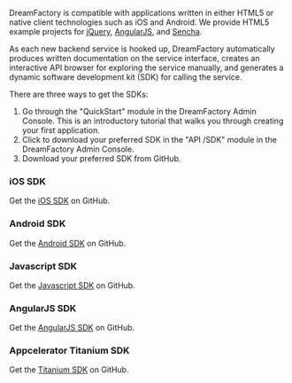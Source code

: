 DreamFactory is compatible with applications written in either HTML5 or native client technologies such as iOS and Android. We provide HTML5 example projects for [jQuery](http://www.dreamfactory.com/jquery-example), [AngularJS](http://www.dreamfactory.com/angularjs-example), and [Sencha](http://www.dreamfactory.com/sencha-touch-example).

As each new backend service is hooked up, DreamFactory automatically produces written documentation on the service interface, creates an interactive API browser for exploring the service manually, and generates a dynamic software development kit (SDK) for calling the service.

There are three ways to get the SDKs:

1. Go through the "QuickStart" module in the DreamFactory Admin Console. This is an introductory tutorial that walks you through creating your first application.
2. Click to download your preferred SDK in the "API /SDK" module in the DreamFactory Admin Console.
3. Download your preferred SDK from GitHub. 

### iOS SDK

Get the [iOS SDK](https://github.com/dreamfactorysoftware/ios-sdk) on GitHub.

### Android SDK

Get the [Android SDK](https://github.com/dreamfactorysoftware/android-sdk) on GitHub.

### Javascript SDK

Get the [Javascript SDK](https://github.com/dreamfactorysoftware/javascript-sdk) on GitHub.

### AngularJS SDK

Get the [AngularJS SDK](https://github.com/dreamfactorysoftware/angular-dreamfactory) on GitHub.

### Appcelerator Titanium SDK

Get the [Titanium SDK](https://github.com/dreamfactorysoftware/titanium-dreamfactory) on GitHub.

